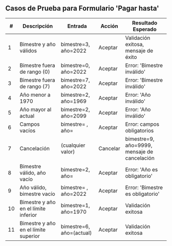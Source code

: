 ## Casos de Prueba para Formulario 'Pagar hasta'

| #  | Descripción                                 | Entrada                | Acción         | Resultado Esperado                         |
|----|---------------------------------------------|------------------------|----------------|--------------------------------------------|
| 1  | Bimestre y año válidos                      | bimestre=3, año=2022   | Aceptar        | Validación exitosa, mensaje de éxito       |
| 2  | Bimestre fuera de rango (0)                 | bimestre=0, año=2022   | Aceptar        | Error: 'Bimestre inválido'                 |
| 3  | Bimestre fuera de rango (7)                 | bimestre=7, año=2022   | Aceptar        | Error: 'Bimestre inválido'                 |
| 4  | Año menor a 1970                            | bimestre=2, año=1969   | Aceptar        | Error: 'Año inválido'                      |
| 5  | Año mayor al actual                         | bimestre=2, año=2099   | Aceptar        | Error: 'Año inválido'                      |
| 6  | Campos vacíos                               | bimestre= , año=       | Aceptar        | Error: campos obligatorios                 |
| 7  | Cancelación                                 | (cualquier valor)      | Cancelar       | bimestre=9, año=9999, mensaje de cancelación|
| 8  | Bimestre válido, año vacío                  | bimestre=2, año=       | Aceptar        | Error: 'Año es obligatorio'                |
| 9  | Año válido, bimestre vacío                  | bimestre= , año=2022   | Aceptar        | Error: 'Bimestre es obligatorio'           |
| 10 | Bimestre y año en el límite inferior        | bimestre=1, año=1970   | Aceptar        | Validación exitosa                         |
| 11 | Bimestre y año en el límite superior        | bimestre=6, año=(actual)| Aceptar       | Validación exitosa                         |
